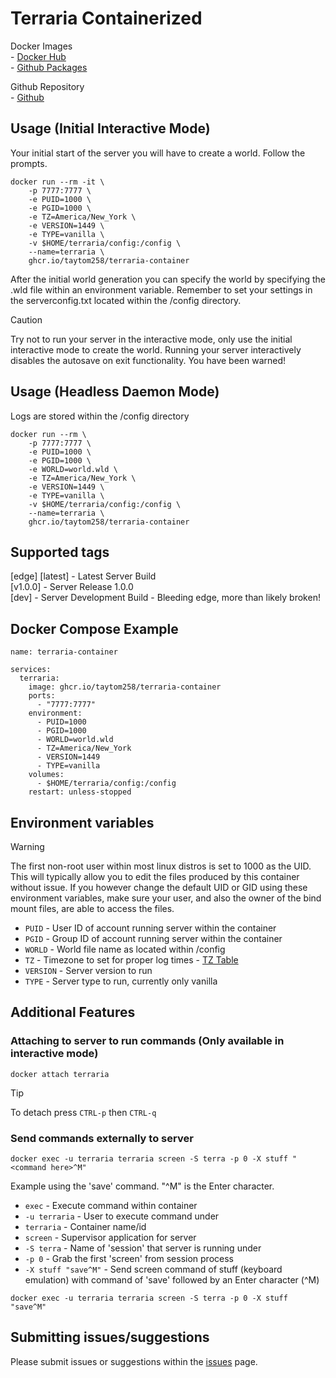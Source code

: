 # Terraria Containerized

Docker Images<br/>
	- [Docker Hub](https://hub.docker.com/r/taytom259/terraria)<br/>
	- [Github Packages](https://github.com/taytom258/terraria-container/pkgs/container/terraria-container)
	
Github Repository<br/>
	- [Github](https://github.com/taytom258/terraria-container)

## Usage (Initial Interactive Mode)

Your initial start of the server you will have to create a world. Follow the prompts.
```
docker run --rm -it \
    -p 7777:7777 \
    -e PUID=1000 \
    -e PGID=1000 \
    -e TZ=America/New_York \
    -e VERSION=1449 \
    -e TYPE=vanilla \
    -v $HOME/terraria/config:/config \
    --name=terraria \
    ghcr.io/taytom258/terraria-container
```

After the initial world generation you can specify the world by specifying the .wld file within an environment variable.
Remember to set your settings in the serverconfig.txt located within the /config directory.

> [!CAUTION]
> Try not to run your server in the interactive mode, only use the initial interactive mode to create the world.
> Running your server interactively disables the autosave on exit functionality. You have been warned!

## Usage (Headless Daemon Mode)
Logs are stored within the /config directory
```
docker run --rm \
    -p 7777:7777 \
    -e PUID=1000 \
    -e PGID=1000 \
    -e WORLD=world.wld \
    -e TZ=America/New_York \
    -e VERSION=1449 \
    -e TYPE=vanilla \
    -v $HOME/terraria/config:/config \
    --name=terraria \
    ghcr.io/taytom258/terraria-container
```

## Supported tags
[edge] [latest] - Latest Server Build<br/>
[v1.0.0] - Server Release 1.0.0<br/>
[dev] - Server Development Build - Bleeding edge, more than likely broken!

## Docker Compose Example
```
name: terraria-container

services:
  terraria:
    image: ghcr.io/taytom258/terraria-container
    ports:
      - "7777:7777"
    environment:
      - PUID=1000
      - PGID=1000
      - WORLD=world.wld
      - TZ=America/New_York
      - VERSION=1449
      - TYPE=vanilla
    volumes:
      - $HOME/terraria/config:/config
    restart: unless-stopped
```

## Environment variables

> [!WARNING]
> The first non-root user within most linux distros is set to 1000 as the UID. This will typically allow you to edit the files produced by this container without issue.
> If you however change the default UID or GID using these environment variables, make sure your user, and also the owner of the bind mount files, are able to access the files.

* `PUID` - User ID of account running server within the container
* `PGID` - Group ID of account running server within the container
* `WORLD` - World file name as located within /config
* `TZ` - Timezone to set for proper log times - [TZ Table](https://en.wikipedia.org/wiki/List_of_tz_database_time_zones)
* `VERSION` - Server version to run
* `TYPE` - Server type to run, currently only vanilla

## Additional Features

### Attaching to server to run commands (Only available in interactive mode)
```
docker attach terraria
```
> [!TIP]
> To detach press `CTRL-p` then `CTRL-q`

### Send commands externally to server
```
docker exec -u terraria terraria screen -S terra -p 0 -X stuff "<command here>^M"
```
Example using the 'save' command. "^M" is the Enter character.
* `exec` - Execute command within container
* `-u terraria` - User to execute command under
* `terraria` - Container name/id
* `screen` - Supervisor application for server
* `-S terra` - Name of 'session' that server is running under
* `-p 0` - Grab the first 'screen' from session process
* `-X stuff "save^M"` - Send screen command of stuff (keyboard emulation) with command of 'save' followed by an Enter character (^M)
```
docker exec -u terraria terraria screen -S terra -p 0 -X stuff "save^M"
```

## Submitting issues/suggestions
Please submit issues or suggestions within the [issues](https://github.com/taytom258/terraria-container/issues) page.
